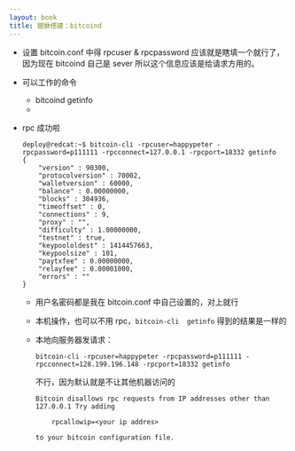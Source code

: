 ```yaml
---
layout: book
title: 貔貅搭建：bitcoind
---
```


- 设置 bitcoin.conf 中得 rpcuser & rpcpassword 应该就是瞎填一个就行了，因为现在 bitcoind 自己是 sever 所以这个信息应该是给请求方用的。


- 可以工作的命令

    - bitcoind getinfo
    -

- rpc 成功啦

      deploy@redcat:~$ bitcoin-cli -rpcuser=happypeter -rpcpassword=p111111 -rpcconnect=127.0.0.1 -rpcport=18332 getinfo
      {
          "version" : 90300,
          "protocolversion" : 70002,
          "walletversion" : 60000,
          "balance" : 0.00000000,
          "blocks" : 304936,
          "timeoffset" : 0,
          "connections" : 9,
          "proxy" : "",
          "difficulty" : 1.00000000,
          "testnet" : true,
          "keypoololdest" : 1414457663,
          "keypoolsize" : 101,
          "paytxfee" : 0.00000000,
          "relayfee" : 0.00001000,
          "errors" : ""
      }

  - 用户名密码都是我在 bitcoin.conf 中自己设置的，对上就行
  - 本机操作，也可以不用 rpc，`bitcoin-cli  getinfo` 得到的结果是一样的
  - 本地向服务器发请求：

        bitcoin-cli -rpcuser=happypeter -rpcpassword=p111111 -rpcconnect=128.199.196.148 -rpcport=18332 getinfo

    不行，因为默认就是不让其他机器访问的

        Bitcoin disallows rpc requests from IP addresses other than 127.0.0.1 Try adding

            rpcallowip=<your ip addres>

        to your bitcoin configuration file.

